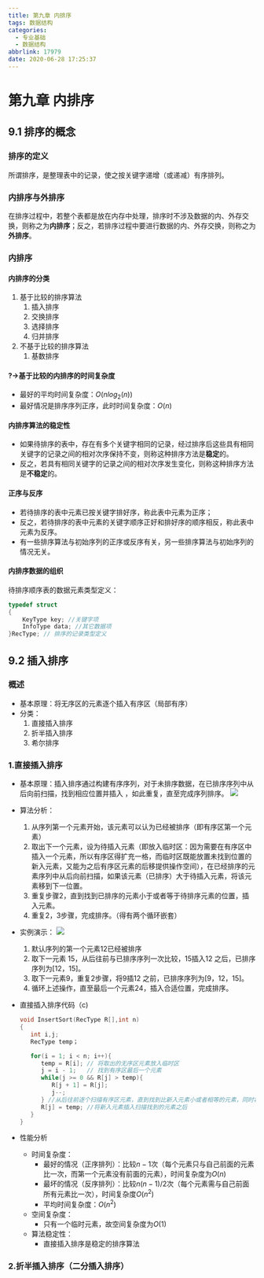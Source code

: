 ```yaml
---
title: 第九章 内排序
tags: 数据结构
categories:
  - 专业基础
  - 数据结构
abbrlink: 17979
date: 2020-06-28 17:25:37
---
```



# 第九章 内排序

## 9.1 排序的概念

### 排序的定义

所谓排序，是整理表中的记录，使之按关键字递增（或递减）有序排列。

### 内排序与外排序

在排序过程中，若整个表都是放在内存中处理，排序时不涉及数据的内、外存交换，则称之为**内排序**；反之，若排序过程中要进行数据的内、外存交换，则称之为**外排序**。

### 内排序

#### 内排序的分类

1. 基于比较的排序算法
   1. 插入排序
   2. 交换排序
   3. 选择排序
   4. 归并排序
2. 不基于比较的排序算法
   1. 基数排序

#### ?->基于比较的内排序的时间复杂度
* 最好的平均时间复杂度：$O(nlog_2(n))$
* 最好情况是排序序列正序，此时时间复杂度：$O(n)$

#### 内排序算法的稳定性

* 如果待排序的表中，存在有多个关键字相同的记录，经过排序后这些具有相同关键字的记录之间的相对次序保持不变，则称这种排序方法是**稳定**的。
* 反之，若具有相同关键字的记录之间的相对次序发生变化，则称这种排序方法是**不稳定**的。

#### 正序与反序

* 若待排序的表中元素已按关键字排好序，称此表中元素为正序；
* 反之，若待排序的表中元素的关键字顺序正好和排好序的顺序相反，称此表中元素为反序。
* 有一些排序算法与初始序列的正序或反序有关，另一些排序算法与初始序列的情况无关。

#### 内排序数据的组织
待排序顺序表的数据元素类型定义：
```c
typedef struct
{
    KeyType key; //关键字项
    InfoType data; //其它数据项
}RecType; // 排序的记录类型定义
```
## 9.2 插入排序

### 概述
* 基本原理：将无序区的元素逐个插入有序区（局部有序）
* 分类：
  1. 直接插入排序
  2. 折半插入排序
  3. 希尔排序

### 1.直接插入排序
* 基本原理：插入排序通过构建有序序列，对于未排序数据，在已排序序列中从后向前扫描，找到相应位置并插入 ，如此重复，直至完成序列排序。
  ![](https://gitee.com/zhangjie0524/picgo/raw/master/img/20200630103424.jpg)
* 算法分析：
  1. 从序列第一个元素开始，该元素可以认为已经被排序（即有序区第一个元素）
  2. 取出下一个元素，设为待插入元素（即放入临时区：因为需要在有序区中插入一个元素，所以有序区得扩充一格，而临时区既能放置未找到位置的新入元素，又能为之后有序区元素的后移提供操作空间），在已经排序的元素序列中从后向前扫描，如果该元素（已排序）大于待插入元素，将该元素移到下一位置。
  3. 重复步骤2，直到找到已排序的元素小于或者等于待排序元素的位置，插入元素。
  4. 重复2，3步骤，完成排序。（得有两个循环嵌套）

* 实例演示：
  ![](https://gitee.com/zhangjie0524/picgo/raw/master/img/20200630103537.png)
  1. 默认序列的第一个元素12已经被排序
  2. 取下一元素 15，从后往前与已排序序列一次比较，15插入12 之后，已排序序列为[12，15]。
  3. 取下一元素9，重复2步骤，将9插12 之前，已排序序列为[9，12，15]。
  4. 循环上述操作，直至最后一个元素24，插入合适位置，完成排序。

* 直接插入排序代码（c)
  ```c
  void InsertSort(RecType R[],int n)
  {
     int i,j;
     RecType temp；

     for(i = 1; i < n; i++){
        temp = R[i]; // 将取出的无序区元素放入临时区
        j = i - 1;   // 找到有序区最后一个元素
        while(j >= 0 && R[j] > temp){
           R[j + 1] = R[j];
           j--;
        } //从后往前逐个扫描有序区元素，直到找到比新入元素小或者相等的元素，同时将比新入元素大的元素这个往后移一位
        R[j] = temp; //将新入元素插入扫描找到的元素之后
     }
  }
  ```
* 性能分析
   * 时间复杂度：
      * 最好的情况（正序排列）：比较$n-1$次（每个元素只与自己前面的元素比一次，而第一个元素没有前面的元素），时间复杂度为$O(n)$
      * 最坏的情况（反序排列）：比较$n(n-1)/2$次（每个元素需与自己前面所有元素比一次），时间复杂度$O(n^2)$
      * 平均时间复杂度：$O(n^2)$
  * 空间复杂度：
    * 只有一个临时元素，故空间复杂度为$O(1)$
  * 算法稳定性：
    * 直接插入排序是稳定的排序算法

### 2.折半插入排序（二分插入排序）

